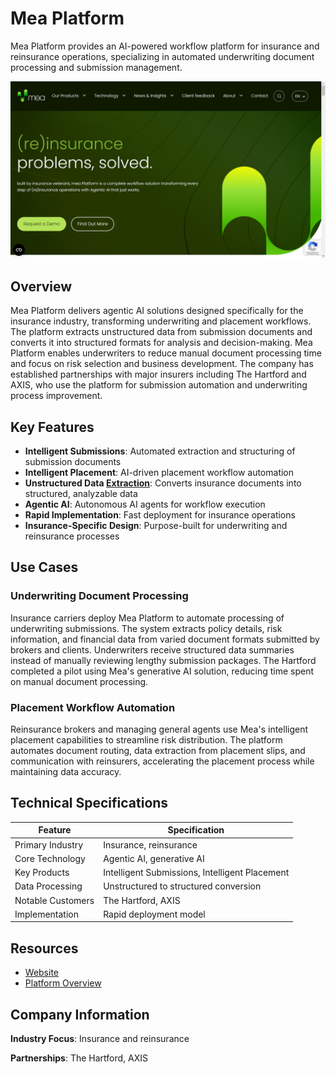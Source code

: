 # Mea Platform

Mea Platform provides an AI-powered workflow platform for insurance and reinsurance operations, specializing in automated underwriting document processing and submission management.

![Mea Platform](assets/mea-platform.png)


## Overview

Mea Platform delivers agentic AI solutions designed specifically for the insurance industry, transforming underwriting and placement workflows. The platform extracts unstructured data from submission documents and converts it into structured formats for analysis and decision-making. Mea Platform enables underwriters to reduce manual document processing time and focus on risk selection and business development. The company has established partnerships with major insurers including The Hartford and AXIS, who use the platform for submission automation and underwriting process improvement.

## Key Features

- **Intelligent Submissions**: Automated extraction and structuring of submission documents
- **Intelligent Placement**: AI-driven placement workflow automation
- **Unstructured Data [Extraction](../../capabilities/extraction/index.md)**: Converts insurance documents into structured, analyzable data
- **Agentic AI**: Autonomous AI agents for workflow execution
- **Rapid Implementation**: Fast deployment for insurance operations
- **Insurance-Specific Design**: Purpose-built for underwriting and reinsurance processes

## Use Cases

### Underwriting Document Processing

Insurance carriers deploy Mea Platform to automate processing of underwriting submissions. The system extracts policy details, risk information, and financial data from varied document formats submitted by brokers and clients. Underwriters receive structured data summaries instead of manually reviewing lengthy submission packages. The Hartford completed a pilot using Mea's generative AI solution, reducing time spent on manual document processing.

### Placement Workflow Automation

Reinsurance brokers and managing general agents use Mea's intelligent placement capabilities to streamline risk distribution. The platform automates document routing, data extraction from placement slips, and communication with reinsurers, accelerating the placement process while maintaining data accuracy.

## Technical Specifications

| Feature | Specification |
|---------|---------------|
| Primary Industry | Insurance, reinsurance |
| Core Technology | Agentic AI, generative AI |
| Key Products | Intelligent Submissions, Intelligent Placement |
| Data Processing | Unstructured to structured conversion |
| Notable Customers | The Hartford, AXIS |
| Implementation | Rapid deployment model |

## Resources

- [Website](https://www.meaplatform.com)
- [Platform Overview](https://www.meaplatform.com/platform/)

## Company Information

**Industry Focus**: Insurance and reinsurance

**Partnerships**: The Hartford, AXIS
